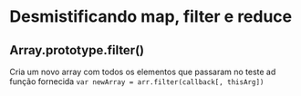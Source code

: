 # Desmistificando map, filter e reduce
## Array.prototype.filter()
Cria um novo array com todos os elementos que passaram no teste ad função fornecida
```var newArray = arr.filter(callback[, thisArg])```
